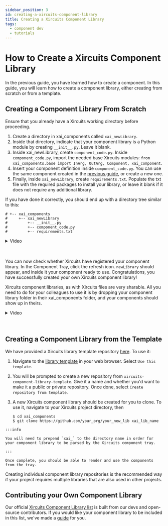 ```yaml
---
sidebar_position: 3
id: creating-a-xircuits-component-library
title: Creating a Xircuits Component Library
tags:
  - component dev
  - tutorials
---
```


# How to Create a Xircuits Component Library

In the previous guide, you have learned how to create a component. In this guide, you will learn how to create a component library, either creating from scratch or from a template.

## Creating a Component Library From Scratch

Ensure that you already have a Xircuits working directory before proceeding.

1. Create a directory in xai_components called `xai_newLibrary`.
2. Inside that directory, indicate that your component library is a Python module by creating `__init__.py`. Leave it blank.
3. Inside xai_newLibrary, create `component_code.py`. Inside `component_code.py`, import the needed base Xircuits modules: `from xai_components.base import InArg, OutArg, Component, xai_component`.
6. Insert your component definition inside `component_code.py`. You can use the same component created in the [previous guide](creating-a-xircuits-component.md), or create a new one.
7. Finally, inside `xai_newLibrary`, create `requirements.txt`. Populate the txt file with the required packages to install your library, or leave it blank if it does not require any additional library.

If you have done it correctly, you should end up with a directory tree similar to this:
```
# +-- xai_components
#     +-- xai_newLibrary
#         +-- __init__.py
#         +-- component_code.py
#         +-- requirements.txt
```

<details>
  <summary>Video</summary>
  <p align="center">
  <img src="/img/docs/developer-guide/create-new-component-library.gif"></img></p>
</details><br></br>

You can now check whether Xircuits have registered your component library. In the Component Tray, click the refresh icon. `newLibrary` should appear, and inside it your component ready to use.
Congratulations, you have successfully created your own Xircuits component library!

Xircuits component libraries, as with Xircuits files are very sharable. All you need to do for your colleagues to use it is by dropping your component library folder in their xai_components folder, and your components should show up in theirs.

<details>
  <summary>Video</summary>
  <p align="center">
  <img src="/img/docs/collab.gif"></img></p>
</details><br></br>

## Creating a Component Library from the Template

We have provided a Xircuits library template repository [here](https://github.com/XpressAI/xircuits-component-library-template). To use it:

  1. Navigate to the [library template](https://github.com/XpressAI/xircuits-component-library-template) in your web browser. Select `Use this template`. 
  2. You will be prompted to create a new repository from `xircuits-component-library-template`. Give it a name and whether you'd want to make it a public or private repository. Once done, select `Create repository from template`.
  3. A new Xircuits component library should be created for you to clone. To use it, navigate to your Xircuits project directory, then 

      ```
      $ cd xai_components
      $ git clone https://github.com/your_org/your_new_lib xai_lib_name
      ```
    :::info

    You will need to prepend `xai_` to the directory name in order for your component library to be parsed by the Xircuits component tray.

    :::
    
    Once complete, you should be able to render and use the components from the tray.

Creating individual component library repositories is the recommended way if your project requires multiple libraries that are also used in other projects. 

## Contributing your Own Component Library
Our official [Xircuits Component Library list](https://github.com/XpressAI/xircuits/tree/master/xai_components#readme) is built from our devs and open-source contributors. If you would like your component library to be included in this list, we've made a [guide](../contributing/contributing-a-xircuits-component-library.md) for you.